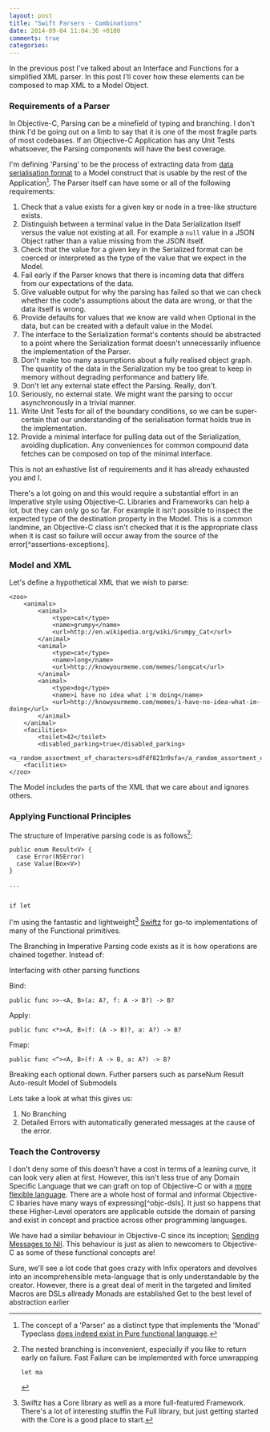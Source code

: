 ```yaml
---
layout: post
title: "Swift Parsers - Combinations"
date: 2014-09-04 11:04:36 +0100
comments: true
categories: 
---
```


In the previous post I've talked about an Interface and Functions for a simplified XML parser. In this post I'll cover how these elements can be composed to map XML to a Model Object.

### Requirements of a Parser

In Objective-C, Parsing can be a minefield of typing and branching. I don't think I'd be going out on a limb to say that it is one of the most fragile parts of most codebases. If an Objective-C Application has any Unit Tests whatsoever, the Parsing components will have the best coverage.

I'm defining 'Parsing' to be the process of extracting data from [data serialisation format](http://en.wikipedia.org/wiki/Comparison_of_data_serialization_formats) to a Model construct that is usable by the rest of the Application[^monadic-parser]. The Parser itself can have some or all of the following requirements:

1. Check that a value exists for a given key or node in a tree-like structure exists.
2. Distinguish between a terminal value in the Data Serialization itself versus the value not existing at all. For example a ```null``` value in a JSON Object rather than a value missing from the JSON itself.
3. Check that the value for a given key in the Serialized format can be coerced or interpreted as the type of the value that we expect in the Model.
4. Fail early if the Parser knows that there is incoming data that differs from our expectations of the data.
5. Give valuable output for why the parsing has failed so that we can check whether the code's assumptions about the data are wrong, or that the data itself is wrong.
6. Provide defaults for values that we know are valid when Optional in the data, but can be created with a default value in the Model.
7. The interface to the Serialization format's contents should be abstracted to a point where the Serialization format doesn't unnecessarily influence the implementation of the Parser.
8. Don't make too many assumptions about a fully realised object graph. The quantity of the data in the Serialization my be too great to keep in memory without degrading performance and battery life.
9. Don't let any external state effect the Parsing. Really, don't.
10. Seriously, no external state. We might want the parsing to occur asynchronously in a trivial manner. 
11. Write Unit Tests for all of the boundary conditions, so we can be super-certain that our understanding of the serialisation format holds true in the implementation.
12. Provide a minimal interface for pulling data out of the Serialization, avoiding duplication. Any conveniences for common compound data fetches can be composed on top of the minimal interface.

This is not an exhastive list of requirements and it has already exhausted you and I. 

There's a lot going on and this would require a substantial effort in an Imperative style using Objective-C. Libraries and Frameworks can help a lot, but they can only go so far. For example it isn't possible to inspect the expected type of the destination property in the Model. This is a common landmine, an Objective-C class isn't checked that it is the appropriate class when it is cast so failure will occur away from the source of the error[^assertions-exceptions].

### Model and XML

Let's define a hypothetical XML that we wish to parse:

	<zoo>
		<animals>
			<animal>
				<type>cat</type>
				<name>grumpy</name>
				<url>http://en.wikipedia.org/wiki/Grumpy_Cat</url>
			</animal>
			<animal>
				<type>cat</type>
				<name>long</name>
				<url>http://knowyourmeme.com/memes/longcat</url>
			</animal>
			<animal>
				<type>dog</type>
				<name>i have no idea what i'm doing</name>
				<url>http://knowyourmeme.com/memes/i-have-no-idea-what-im-doing</url>
			</animal>
		</animal>
		<facilities>
			<toilet>42</toilet>
			<disabled_parking>true</disabled_parking>
			<a_random_assortment_of_characters>sdfdf821n9sfa</a_random_assortment_of_characters>
		<facilities>
	</zoo>


The Model includes the parts of the XML that we care about and ignores others.

### Applying Functional Principles

The structure of Imperative parsing code is as follows[^nested-branching]:
	
	public enum Result<V> {
	  case Error(NSError)
	  case Value(Box<V>)
	}
	
	...
	
	
	if let 
	
I'm using the fantastic and lightweight[^swiftz-lightweight] [Swiftz](https://github.com/maxpow4h/swiftz/) for go-to implementations of many of the Functional primitives.


The Branching in Imperative Parsing code exists as it is how operations are chained together. Instead of:

Interfacing with other parsing functions

Bind:

	public func >>-<A, B>(a: A?, f: A -> B?) -> B?

Apply:

	public func <*><A, B>(f: (A -> B)?, a: A?) -> B?

Fmap:

	public func <^><A, B>(f: A -> B, a: A?) -> B?

Breaking each optional down.
Futher parsers such as parseNum
Result
Auto-result
Model of Submodels

Lets take a look at what this gives us:

1. No Branching
2. Detailed Errors with automatically generated messages at the cause of the error.

### Teach the Controversy

I don't deny some of this doesn't have a cost in terms of a leaning curve, it can look very alien at first. However, this isn't less true of any Domain Specific Language that we can graft on top of Objective-C or with a [more flexible language](http://robots.thoughtbot.com/writing-a-domain-specific-language-in-ruby). There are a whole host of formal and informal Objective-C libaries have many ways of expressing[^objc-dsls]. It just so happens that these Higher-Level  operators are applicable outside the domain of parsing and exist in concept and practice across other programming languages.

We have had a similar behaviour in Objective-C since its inception; [Sending Messages to Nil](https://developer.apple.com/library/mac/documentation/cocoa/conceptual/ProgrammingWithObjectiveC/WorkingwithObjects/WorkingwithObjects.html).  This behaviour is just as alien to newcomers to Objective-C as some of these functional concepts are! 

Sure, we'll see a lot code that goes crazy with Infix operators and devolves into an incomprehensible meta-language that is only understandable by the creator. However, there is a great deal of merit in the targeted and limited
Macros are DSLs allready
Monads are established
Get to the best level of abstraction earlier

[^monadic-parser]: The concept of a 'Parser' as a distinct type that implements the 'Monad' Typeclass [does indeed exist in Pure functional language](http://eprints.nottingham.ac.uk/223/1/pearl.pdf).
[^nested-branching]: The nested branching is inconvenient, especially if you like to return early on failure. Fast Failure can be implemented with force unwrapping
		
		let ma
		

[^swiftz-lightweight]: Swiftz has a Core library as well as a more full-featured Framework. There's a lot of interesting stuffin the Full library, but just getting started with the Core is a good place to start.
